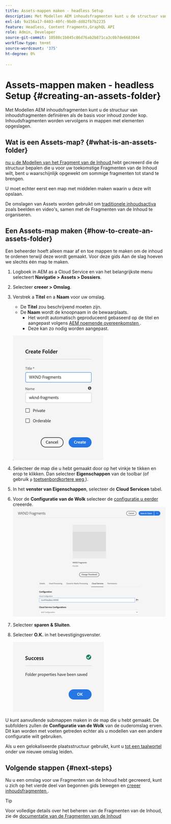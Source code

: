 ```yaml
---
title: Assets-mappen maken - headless Setup
description: Met Modellen AEM inhoudsfragmenten kunt u de structuur van inhoudsfragmenten definiëren als de basis voor inhoud zonder kop.
exl-id: 9a156a17-8403-40fc-9bd0-dd82fb7b2235
feature: Headless, Content Fragments,GraphQL API
role: Admin, Developer
source-git-commit: 10580c1b045c86d76ab2b871ca3c0b7de6683044
workflow-type: tm+mt
source-wordcount: '375'
ht-degree: 0%

---
```


# Assets-mappen maken - headless Setup {#creating-an-assets-folder}

Met Modellen AEM inhoudsfragmenten kunt u de structuur van inhoudsfragmenten definiëren als de basis voor inhoud zonder kop. Inhoudsfragmenten worden vervolgens in mappen met elementen opgeslagen.

## Wat is een Assets-map? {#what-is-an-assets-folder}

[ nu u de Modellen van het Fragment van de Inhoud ](create-content-model.md) hebt gecreeerd die de structuur bepalen die u voor uw toekomstige Fragmenten van de Inhoud wilt, bent u waarschijnlijk opgewekt om sommige fragmenten tot stand te brengen.

U moet echter eerst een map met middelen maken waarin u deze wilt opslaan.

De omslagen van Assets worden gebruikt om [ traditionele inhoudsactiva ](/help/assets/manage-digital-assets.md) zoals beelden en video&#39;s, samen met de Fragmenten van de Inhoud te organiseren.

## Een Assets-map maken {#how-to-create-an-assets-folder}

Een beheerder hoeft alleen maar af en toe mappen te maken om de inhoud te ordenen terwijl deze wordt gemaakt. Voor deze gids Aan de slag hoeven we slechts één map te maken.

1. Logboek in AEM as a Cloud Service en van het belangrijkste menu selecteert **Navigatie > Assets > Dossiers**.
1. Selecteer **creeer > Omslag**.
1. Verstrek a **Titel** en a **Naam** voor uw omslag.
   * De **Titel** zou beschrijvend moeten zijn.
   * De **Naam** wordt de knoopnaam in de bewaarplaats.
      * Het wordt automatisch geproduceerd gebaseerd op de titel en aangepast volgens [ AEM noemende overeenkomsten ](/help/implementing/developing/introduction/naming-conventions.md).
      * Deze kan zo nodig worden aangepast.

   ![ creeer omslag ](../assets/assets-folder-create.png)
1. Selecteer de map die u hebt gemaakt door op het vinkje te tikken en erop te klikken. Dan selecteer **Eigenschappen** van de toolbar (of gebruik `p` [ toetsenbordkortere weg ](/help/sites-cloud/authoring/sites-console/keyboard-shortcuts.md)).
1. In het **venster van Eigenschappen**, selecteer de **Cloud Servicen** tabel.
1. Voor de **Configuratie van de Wolk** selecteer de [ configuratie u eerder ](create-configuration.md) creeerde.
   ![ vorm activa omslag ](../assets/assets-folder-configure.png)
1. Selecteer **sparen &amp; Sluiten**.
1. Selecteer **O.K.** in het bevestigingsvenster.

   ![ Bevestigingsvenster ](../assets/assets-folder-confirmation.png)

U kunt aanvullende submappen maken in de map die u hebt gemaakt. De subfolders zullen de **Configuratie van de Wolk** van de ouderomslag erven. Dit kan worden met voeten getreden echter als u modellen van een andere configuratie wilt gebruiken.

Als u een gelokaliseerde plaatsstructuur gebruikt, kunt u [ tot een taalwortel ](/help/assets/translate-assets.md) onder uw nieuwe omslag leiden.

## Volgende stappen {#next-steps}

Nu u een omslag voor uw Fragmenten van de Inhoud hebt gecreeerd, kunt u zich op het vierde deel van begonnen gids bewegen en [ creeer inhoudsfragmenten ](create-content-fragment.md).

>[!TIP]
>
>Voor volledige details over het beheren van de Fragmenten van de Inhoud, zie de [ documentatie van de Fragmenten van de Inhoud ](/help/sites-cloud/administering/content-fragments/overview.md)
